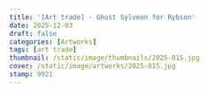 ```yaml
---
title: '[Art trade] - Ghost Sylveon for Rybson'
date: 2025-12-03
draft: false
categories: [Artworks]
tags: [art trade]
thumbnail: /static/image/thumbnails/2025-015.jpg
cover: /static/image/artworks/2025-015.jpg
stamp: 9921
---
```


